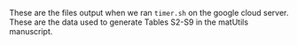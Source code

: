 These are the files output when we ran `timer.sh` on the google cloud server. These are the data used to generate Tables S2-S9 in the matUtils manuscript.
